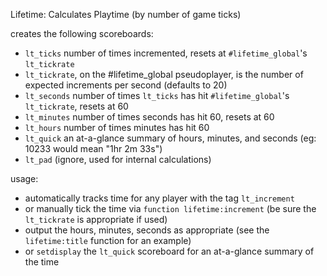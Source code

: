 Lifetime: Calculates Playtime (by number of game ticks)

creates the following scoreboards:

  - `lt_ticks` number of times incremented, resets at `#lifetime_global`'s `lt_tickrate`
  - `lt_tickrate`, on the #lifetime_global pseudoplayer, is the number of expected increments per second (defaults to 20)
  - `lt_seconds` number of times `lt_ticks` has hit `#lifetime_global`'s `lt_tickrate`, resets at 60
  - `lt_minutes` number of times seconds has hit 60, resets at 60
  - `lt_hours` number of times minutes has hit 60
  - `lt_quick` an at-a-glance summary of hours, minutes, and seconds (eg: 10233 would mean "1hr 2m 33s")
  - `lt_pad` (ignore, used for internal calculations)

usage:
  - automatically tracks time for any player with the tag `lt_increment`
  - or manually tick the time via `function lifetime:increment` (be sure the `lt_tickrate` is appropriate if used)
  - output the hours, minutes, seconds as appropriate (see the `lifetime:title` function for an example)
  - or `setdisplay` the `lt_quick` scoreboard for an at-a-glance summary of the time
